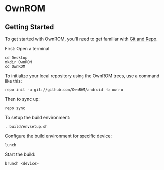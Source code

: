 OwnROM
===========

Getting Started
---------------

To get started with OwnROM, you'll need to get
familiar with [Git and Repo](http://source.android.com/source/using-repo.html).

First:
Open a terminal

    cd Desktop
    mkdir OwnROM
    cd OwnROM
    
To initialize your local repository using the OwnROM trees, use a command like this:

    repo init -u git://github.com/OwnROM/android -b own-o

Then to sync up:

    repo sync
    
To setup the build environment:

    . build/envsetup.sh
    
Configure the build environment for specific device:

    lunch
    
Start the build:

    brunch <device>


